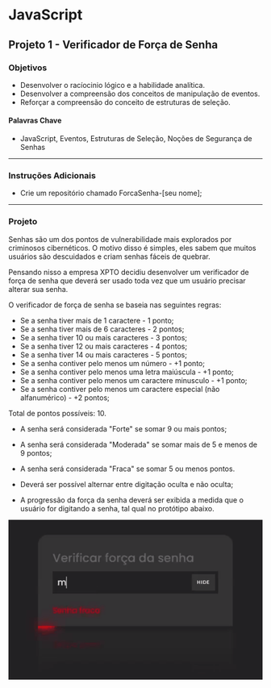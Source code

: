 # JavaScript
## Projeto 1 - Verificador de Força de Senha
### Objetivos
- Desenvolver o racíocinio lógico e a habilidade analítica.
- Desenvolver a compreensão dos conceitos de manipulação de eventos. 
- Reforçar a compreensão do conceito de estruturas de seleção. 

#### Palavras Chave  
- JavaScript, Eventos, Estruturas de Seleção, Noções de Segurança de Senhas 

---
### Instruções Adicionais 
- Crie um repositório chamado ForcaSenha-[seu nome];


--- 
### Projeto 

Senhas são um dos pontos de vulnerabilidade mais explorados por criminosos cibernéticos. O motivo disso é simples, eles sabem que muitos usuários são descuidados e criam senhas fáceis de quebrar.   
  
Pensando nisso a empresa XPTO decidiu desenvolver um verificador de força de senha que deverá ser usado toda vez que um usuário precisar alterar sua senha. 

O verificador de força de senha se baseia nas seguintes regras: 
- Se a senha tiver mais de 1 caractere - 1 ponto;
- Se a senha tiver mais de 6 caracteres - 2 pontos;
- Se a senha tiver 10 ou mais caracteres - 3 pontos;
- Se a senha tiver 12 ou mais caracteres - 4 pontos;
- Se a senha tiver 14 ou mais caracteres - 5 pontos;
- Se a senha contiver pelo menos um número - +1 ponto;
- Se a senha contiver pelo menos uma letra maiúscula - +1 ponto;
- Se a senha contiver pelo menos um caractere minusculo - +1 ponto;
- Se a senha contiver pelo menos um caractere especial (não alfanumérico) - +2 pontos;

Total de pontos possíveis: 10. 

- A senha será considerada "Forte" se somar 9 ou mais pontos;  
- A senha será considerada "Moderada" se somar mais de 5 e menos de 9 pontos;
- A senha será considerada "Fraca" se somar 5 ou menos pontos.

- Deverá ser possível alternar entre digitação oculta e não oculta; 
- A progressão da força da senha deverá ser exibida a medida que o usuário for digitando a senha, tal qual no protótipo abaixo. 

![Força de Senha](assets/For%C3%A7adeSenha.gif)